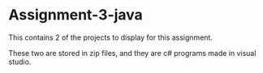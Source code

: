# Assignment-3-java
This contains 2 of the projects to display for this assignment.

These two are stored in zip files, and they are c# programs made in visual studio.



